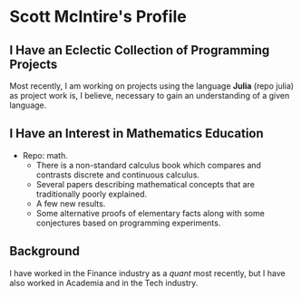 # Scott McIntire's Profile

## I Have an Eclectic Collection of Programming Projects
Most recently, I am working on projects using the language **Julia** (repo julia) as project work is, I believe,
necessary to gain an understanding of a given language.

## I Have an Interest in Mathematics Education
- Repo: math.
  - There is a non-standard calculus book which compares and contrasts discrete and continuous calculus.
  - Several papers describing mathematical concepts that are traditionally poorly explained.
  - A few new results.
  - Some alternative proofs of elementary facts along with some conjectures based on programming experiments.

## Background
I have worked in the Finance industry as a *quant* most recently, but I have also worked in Academia and in the Tech industry.
